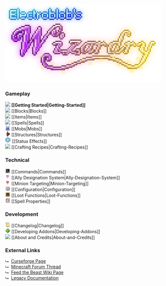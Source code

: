 [![](images/misc/logo.png)](https://github.com/Electroblob77/Wizardry/wiki)
### Gameplay
![](https://github.com/Electroblob77/Wizardry/blob/1.12.2/src/main/resources/assets/ebwizardry/textures/items/wizard_handbook.png) **[[Getting Started|Getting-Started]]**  
![](https://github.com/Electroblob77/Wizardry/blob/1.12.2/src/main/resources/assets/ebwizardry/textures/items/transportation_stone.png) [[Blocks|Blocks]]  
![](https://github.com/Electroblob77/Wizardry/blob/1.12.2/src/main/resources/assets/ebwizardry/textures/items/wand_master.png) [[Items|Items]]  
![](https://github.com/Electroblob77/Wizardry/blob/1.12.2/src/main/resources/assets/ebwizardry/textures/items/spell_book.png) [[Spells|Spells]]  
![](images/icons/spirit_wolf.png) [[Mobs|Mobs]]  
![](images/icons/wizard_tower.png) [[Structures|Structures]]  
![](https://github.com/Electroblob77/Wizardry/blob/1.12.2/src/main/resources/assets/ebwizardry/textures/gui/potion_icons/frost.png) [[Status Effects]]  
![](https://github.com/Electroblob77/Wizardry/blob/1.12.2/src/main/resources/assets/ebwizardry/textures/items/scroll.png) [[Crafting Recipes|Crafting-Recipes]]  
### Technical
![](images/icons/commands.png) [[Commands|Commands]]  
![](images/icons/pointer.png) [[Ally Designation System|Ally-Designation-System]]  
![](images/icons/target_pointer.png) [[Minion Targeting|Minion-Targeting]]  
![](images/icons/configuration.png) [[Configuration|Configuration]]  
![](images/icons/loot_functions.png) [[Loot Functions|Loot-Functions]]  
![](images/icons/spell_properties.png) [[Spell Properties]]
### Development
![](images/icons/parchment.png) [[Changelog|Changelog]]  
![](images/icons/addon_development.png) [[Developing Addons|Developing-Addons]]  
![](https://github.com/Electroblob77/Wizardry/blob/1.12.2/src/main/resources/assets/ebwizardry/textures/items/crystal_magic.png) [[About and Credits|About-and-Credits]]  
### External Links
&#x2ba1;&nbsp; [Curseforge Page](https://www.curseforge.com/minecraft/mc-mods/electroblobs-wizardry)  
&#x2ba1;&nbsp; [Minecraft Forum Thread](https://www.minecraftforum.net/forums/mapping-and-modding-java-edition/minecraft-mods/2818029-electroblobs-wizardry-the-expandable-rpg-magic-mod)  
&#x2ba1;&nbsp; [Feed the Beast Wiki Page](https://ftb.gamepedia.com/Electroblob%27s_Wizardry)  
&#x2ba1;&nbsp; [Legacy Documentation](https://legacy.curseforge.com/minecraft/mc-mods/electroblobs-wizardry/pages/index)
